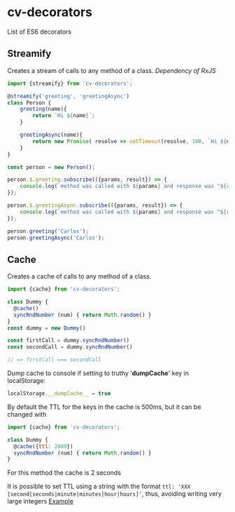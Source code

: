 # cv-decorators
List of ES6 decorators

## Streamify

Creates a stream of calls to any method of a class. *Dependency of RxJS*

```javascript
import {streamify} from 'cv-decorators';

@streamify('greeting', 'greetingAsync')
class Person {
    greeting(name){
        return `Hi ${name}`;
    }

    greetingAsync(name){
        return new Promise( resolve => setTimeout(resolve, 100, `Hi ${name}`) );
    }
}

const person = new Person();

person.$.greeting.subscribe(({params, result}) => {
    console.log(`method was called with ${params} and response was "${result}"`); // => method was called with ['Carlos'] and response was "Hi Carlos"
});

person.$.greetingAsync.subscribe(({params, result}) => {
    console.log(`method was called with ${params} and response was "${result}"`); // => method was called with ['Carlos'] and response was "Hi Carlos"
});

person.greeting('Carlos');
person.greetingAsync('Carlos');
```
## Cache

Creates a cache of calls to any method of a class.

```javascript
import {cache} from 'cv-decorators';

class Dummy {
  @cache()
  syncRndNumber (num) { return Math.random() }
}
const dummy = new Dummy()

const firstCall = dummy.syncRndNumber()
const secondCall = dummy.syncRndNumber()

// => firstCall === secondCall
```
Dump cache to console if setting to truthy '__dumpCache__' key in localStorage:

```javascript
localStorage.__dumpCache__ = true
```

By default the TTL for the keys in the cache is 500ms, but it can be changed with

```javascript
import {cache} from 'cv-decorators';

class Dummy {
  @cache({ttl: 2000})
  syncRndNumber (num) { return Math.random() }
}
```

For this method the cache is 2 seconds

It is possible to set TTL using a string with the format `ttl: 'XXX [second|seconds|minute|minutes|hour|hours]'`, 
thus, avoiding writing very large integers
[Example](https://github.com/carlosvillu/cv-decorators/blob/feature/string-for-time/test/cacheSpec.js#L163)
